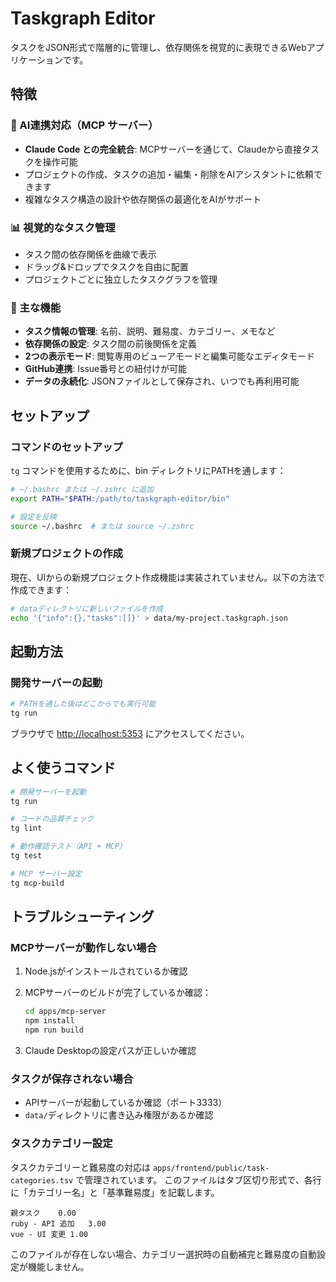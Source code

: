 # Taskgraph Editor

タスクをJSON形式で階層的に管理し、依存関係を視覚的に表現できるWebアプリケーションです。

## 特徴

### 🤖 AI連携対応（MCP サーバー）

- **Claude Code との完全統合**: MCPサーバーを通じて、Claudeから直接タスクを操作可能
- プロジェクトの作成、タスクの追加・編集・削除をAIアシスタントに依頼できます
- 複雑なタスク構造の設計や依存関係の最適化をAIがサポート

### 📊 視覚的なタスク管理

- タスク間の依存関係を曲線で表示
- ドラッグ&ドロップでタスクを自由に配置
- プロジェクトごとに独立したタスクグラフを管理

### 🔧 主な機能

- **タスク情報の管理**: 名前、説明、難易度、カテゴリー、メモなど
- **依存関係の設定**: タスク間の前後関係を定義
- **2つの表示モード**: 閲覧専用のビューアモードと編集可能なエディタモード
- **GitHub連携**: Issue番号との紐付けが可能
- **データの永続化**: JSONファイルとして保存され、いつでも再利用可能

## セットアップ

### コマンドのセットアップ

`tg` コマンドを使用するために、bin ディレクトリにPATHを通します：

```bash
# ~/.bashrc または ~/.zshrc に追加
export PATH="$PATH:/path/to/taskgraph-editor/bin"

# 設定を反映
source ~/.bashrc  # または source ~/.zshrc
```

### 新規プロジェクトの作成

現在、UIからの新規プロジェクト作成機能は実装されていません。以下の方法で作成できます：

```bash
# dataディレクトリに新しいファイルを作成
echo '{"info":{},"tasks":[]}' > data/my-project.taskgraph.json
```

## 起動方法

### 開発サーバーの起動

```bash
# PATHを通した後はどこからでも実行可能
tg run
```

ブラウザで <http://localhost:5353> にアクセスしてください。

## よく使うコマンド

```bash
# 開発サーバーを起動
tg run

# コードの品質チェック
tg lint

# 動作確認テスト（API + MCP）
tg test

# MCP サーバー設定
tg mcp-build
```

## トラブルシューティング

### MCPサーバーが動作しない場合

1. Node.jsがインストールされているか確認
2. MCPサーバーのビルドが完了しているか確認：

   ```bash
   cd apps/mcp-server
   npm install
   npm run build
   ```

3. Claude Desktopの設定パスが正しいか確認

### タスクが保存されない場合

- APIサーバーが起動しているか確認（ポート3333）
- `data/`ディレクトリに書き込み権限があるか確認

### タスクカテゴリー設定

タスクカテゴリーと難易度の対応は `apps/frontend/public/task-categories.tsv` で管理されています。
このファイルはタブ区切り形式で、各行に「カテゴリー名」と「基準難易度」を記載します。

```
親タスク	0.00
ruby - API 追加	3.00
vue - UI 変更	1.00
```

このファイルが存在しない場合、カテゴリー選択時の自動補完と難易度の自動設定が機能しません。
